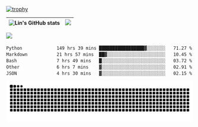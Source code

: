 [![trophy](https://github-profile-trophy.vercel.app/?username=ocss884&column=7)](https://github.com/ocss884)

| ![Lin's GitHub stats](https://github-readme-stats.vercel.app/api?username=ocss884&show_icons=true&hide_border=True&count_private=true) | ![](https://github-readme-streak-stats.herokuapp.com?user=ocss884&hide_border=true&date_format=M%20j%5B%2C%20Y%5D&ring=7EDDCF&fire=7EDDCF") |
| ------------------------------------------------------------ | ------------------------------------------------------------ |

![](https://komarev.com/ghpvc/?username=ocss884&color=brightgreen)

<!--START_SECTION:waka-->

```txt
Python             149 hrs 39 mins █████████████████▓░░░░░░░   71.27 %
Markdown           21 hrs 57 mins  ██▓░░░░░░░░░░░░░░░░░░░░░░   10.45 %
Bash               7 hrs 49 mins   █░░░░░░░░░░░░░░░░░░░░░░░░   03.72 %
Other              6 hrs 7 mins    ▓░░░░░░░░░░░░░░░░░░░░░░░░   02.91 %
JSON               4 hrs 30 mins   ▓░░░░░░░░░░░░░░░░░░░░░░░░   02.15 %
```

<!--END_SECTION:waka-->

<p align="center">
   <img src="https://github.com/ocss884/ocss884/blob/output/github-snake.svg" alt="snake">
</p>
